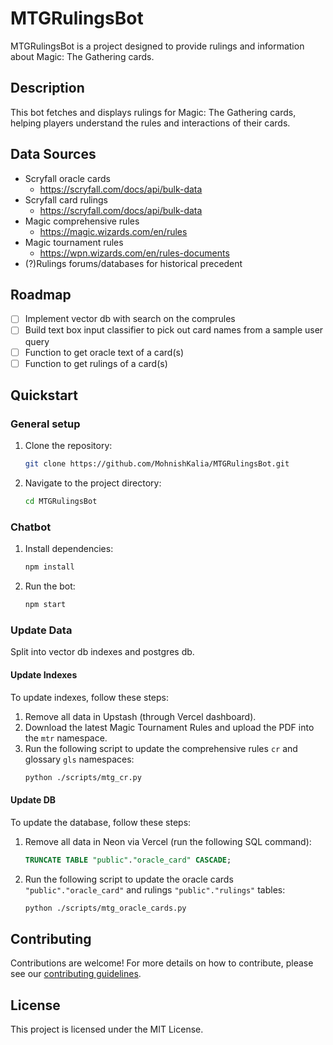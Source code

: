 # MTGRulingsBot

MTGRulingsBot is a project designed to provide rulings and information about Magic: The Gathering cards.

## Description

This bot fetches and displays rulings for Magic: The Gathering cards, helping players understand the rules and interactions of their cards.

## Data Sources

- Scryfall oracle cards
    - https://scryfall.com/docs/api/bulk-data
- Scryfall card rulings
    - https://scryfall.com/docs/api/bulk-data
- Magic comprehensive rules
    - https://magic.wizards.com/en/rules
- Magic tournament rules
    - https://wpn.wizards.com/en/rules-documents
- (?)Rulings forums/databases for historical precedent

## Roadmap

- [ ] Implement vector db with search on the comprules
- [ ] Build text box input classifier to pick out card names from a sample user query
- [ ] Function to get oracle text of a card(s)
- [ ] Function to get rulings of a card(s)

## Quickstart

### General setup

1. Clone the repository:
    ```sh
    git clone https://github.com/MohnishKalia/MTGRulingsBot.git
    ```
2. Navigate to the project directory:
    ```sh
    cd MTGRulingsBot
    ```

### Chatbot

1. Install dependencies:
    ```sh
    npm install
    ```
2. Run the bot:
    ```sh
    npm start
    ```

### Update Data

Split into vector db indexes and postgres db.

#### Update Indexes

To update indexes, follow these steps:

1. Remove all data in Upstash (through Vercel dashboard).
2. Download the latest Magic Tournament Rules and upload the PDF into the `mtr` namespace.
3. Run the following script to update the comprehensive rules `cr` and glossary `gls` namespaces:
    ```sh
    python ./scripts/mtg_cr.py
    ```

#### Update DB

To update the database, follow these steps:

1. Remove all data in Neon via Vercel (run the following SQL command):
    ```sql
    TRUNCATE TABLE "public"."oracle_card" CASCADE;
    ```
2. Run the following script to update the oracle cards `"public"."oracle_card"` and rulings `"public"."rulings"` tables:
    ```sh
    python ./scripts/mtg_oracle_cards.py
    ```

## Contributing

Contributions are welcome! For more details on how to contribute, please see our [contributing guidelines](CONTRIBUTING.md).

## License

This project is licensed under the MIT License.